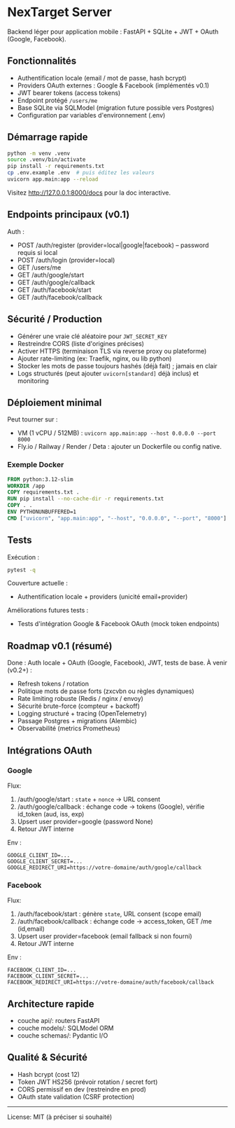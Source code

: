 # NexTarget Server

Backend léger pour application mobile : FastAPI + SQLite + JWT + OAuth (Google, Facebook).

## Fonctionnalités
- Authentification locale (email / mot de passe, hash bcrypt)
- Providers OAuth externes : Google & Facebook (implémentés v0.1)
- JWT bearer tokens (access tokens)
- Endpoint protégé `/users/me`
- Base SQLite via SQLModel (migration future possible vers Postgres)
- Configuration par variables d'environnement (.env)

## Démarrage rapide
```bash
python -m venv .venv
source .venv/bin/activate
pip install -r requirements.txt
cp .env.example .env  # puis éditez les valeurs
uvicorn app.main:app --reload
```
Visitez http://127.0.0.1:8000/docs pour la doc interactive.

## Endpoints principaux (v0.1)
Auth :
- POST /auth/register (provider=local|google|facebook) – password requis si local
- POST /auth/login (provider=local)
- GET /users/me
- GET /auth/google/start
- GET /auth/google/callback
- GET /auth/facebook/start
- GET /auth/facebook/callback

## Sécurité / Production
- Générer une vraie clé aléatoire pour `JWT_SECRET_KEY`
- Restreindre CORS (liste d'origines précises)
- Activer HTTPS (terminaison TLS via reverse proxy ou plateforme)
- Ajouter rate-limiting (ex: Traefik, nginx, ou lib python)
- Stocker les mots de passe toujours hashés (déjà fait) ; jamais en clair
- Logs structurés (peut ajouter `uvicorn[standard]` déjà inclus) et monitoring

## Déploiement minimal
Peut tourner sur :
- VM (1 vCPU / 512MB) : `uvicorn app.main:app --host 0.0.0.0 --port 8000`
- Fly.io / Railway / Render / Deta : ajouter un Dockerfile ou config native.

### Exemple Docker
```Dockerfile
FROM python:3.12-slim
WORKDIR /app
COPY requirements.txt .
RUN pip install --no-cache-dir -r requirements.txt
COPY . .
ENV PYTHONUNBUFFERED=1
CMD ["uvicorn", "app.main:app", "--host", "0.0.0.0", "--port", "8000"]
```

## Tests
Exécution :
```bash
pytest -q
```
Couverture actuelle :
- Authentification locale + providers (unicité email+provider)

Améliorations futures tests :
- Tests d'intégration Google & Facebook OAuth (mock token endpoints)

## Roadmap v0.1 (résumé)
Done : Auth locale + OAuth (Google, Facebook), JWT, tests de base.
À venir (v0.2+) :
- Refresh tokens / rotation
- Politique mots de passe forts (zxcvbn ou règles dynamiques)
- Rate limiting robuste (Redis / nginx / envoy)
- Sécurité brute-force (compteur + backoff)
- Logging structuré + tracing (OpenTelemetry)
- Passage Postgres + migrations (Alembic)
- Observabilité (metrics Prometheus)

## Intégrations OAuth
### Google
Flux:
1. /auth/google/start : `state` + `nonce` -> URL consent
2. /auth/google/callback : échange code -> tokens (Google), vérifie id_token (aud, iss, exp)
3. Upsert user provider=google (password None)
4. Retour JWT interne

Env :
```
GOOGLE_CLIENT_ID=...
GOOGLE_CLIENT_SECRET=...
GOOGLE_REDIRECT_URI=https://votre-domaine/auth/google/callback
```

### Facebook
Flux:
1. /auth/facebook/start : génère `state`, URL consent (scope email)
2. /auth/facebook/callback : échange code -> access_token, GET /me (id,email)
3. Upsert user provider=facebook (email fallback si non fourni)
4. Retour JWT interne

Env :
```
FACEBOOK_CLIENT_ID=...
FACEBOOK_CLIENT_SECRET=...
FACEBOOK_REDIRECT_URI=https://votre-domaine/auth/facebook/callback
```

## Architecture rapide
- couche api/: routers FastAPI
- couche models/: SQLModel ORM
- couche schemas/: Pydantic I/O

## Qualité & Sécurité
- Hash bcrypt (cost 12)
- Token JWT HS256 (prévoir rotation / secret fort)
- CORS permissif en dev (restreindre en prod)
- OAuth state validation (CSRF protection)


---
License: MIT (à préciser si souhaité)

